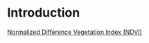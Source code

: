 # Introduction #

[Normalized Difference Vegetation Index (NDVI)](https://icode-mda.googlecode.com/svn/wiki/13.1_NDVI.pdf)